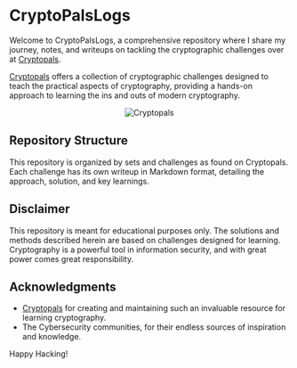 # CryptoPalsLogs

Welcome to CryptoPalsLogs, a comprehensive repository where I share my journey, notes, and writeups on tackling the cryptographic challenges over at [Cryptopals](https://cryptopals.com/).

[Cryptopals](https://cryptopals.com/) offers a collection of cryptographic challenges designed to teach the practical aspects of cryptography, providing a hands-on approach to learning the ins and outs of modern cryptography.

<p align="center">
  <img src="https://github.com/LeonardoSer/CryptopalsLogs/assets/80627086/8d5dd882-ce19-4f3a-97be-d6a26fcadd60" alt="Cryptopals">
</p>

## Repository Structure

This repository is organized by sets and challenges as found on Cryptopals. Each challenge has its own writeup in Markdown format, detailing the approach, solution, and key learnings.



## Disclaimer

This repository is meant for educational purposes only. The solutions and methods described herein are based on challenges designed for learning. 
Cryptography is a powerful tool in information security, and with great power comes great responsibility.

## Acknowledgments

- [Cryptopals](https://cryptopals.com/) for creating and maintaining such an invaluable resource for learning cryptography.
- The Cybersecurity communities, for their endless sources of inspiration and knowledge.

Happy Hacking!
